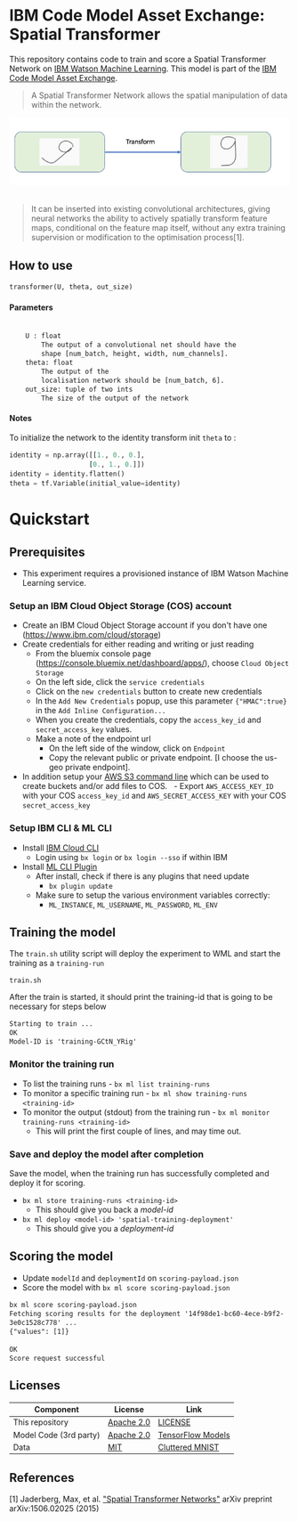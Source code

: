 # IBM Code Model Asset Exchange: Spatial Transformer

This repository contains code to train and score a Spatial Transformer Network on [IBM Watson Machine Learning](https://www.ibm.com/cloud/machine-learning). This model is part of the [IBM Code Model Asset Exchange](https://developer.ibm.com/code/exchanges/models/).

> A Spatial Transformer Network allows the spatial manipulation of data within the network.

<div align="center">
  <img width="600px" src="spatial-transformer.png"><br><br>
</div>

>  It can be inserted into existing convolutional architectures, giving neural networks the ability to actively spatially transform feature maps, conditional on the feature map itself, without any extra training supervision or modification to the optimisation process[1].

## How to use

```python
transformer(U, theta, out_size)
```

#### Parameters

```

    U : float
        The output of a convolutional net should have the
        shape [num_batch, height, width, num_channels].
    theta: float
        The output of the
        localisation network should be [num_batch, 6].
    out_size: tuple of two ints
        The size of the output of the network
```

#### Notes
To initialize the network to the identity transform init ``theta`` to :

```python
identity = np.array([[1., 0., 0.],
                    [0., 1., 0.]])
identity = identity.flatten()
theta = tf.Variable(initial_value=identity)
```

# Quickstart

## Prerequisites

* This experiment requires a provisioned instance of IBM Watson Machine Learning service.

### Setup an IBM Cloud Object Storage (COS) account
- Create an IBM Cloud Object Storage account if you don't have one (https://www.ibm.com/cloud/storage)
- Create credentials for either reading and writing or just reading
	- From the bluemix console page (https://console.bluemix.net/dashboard/apps/), choose `Cloud Object Storage`
	- On the left side, click the `service credentials`
	- Click on the `new credentials` button to create new credentials
	- In the `Add New Credentials` popup, use this parameter `{"HMAC":true}` in the `Add Inline Configuration...`
	- When you create the credentials, copy the `access_key_id` and `secret_access_key` values.
	- Make a note of the endpoint url
		- On the left side of the window, click on `Endpoint`
		- Copy the relevant public or private endpoint. [I choose the us-geo private endpoint].
- In addition setup your [AWS S3 command line](https://aws.amazon.com/cli/) which can be used to create buckets and/or add files to COS.
   - Export `AWS_ACCESS_KEY_ID` with your COS `access_key_id` and `AWS_SECRET_ACCESS_KEY` with your COS `secret_access_key`

### Setup IBM CLI & ML CLI

- Install [IBM Cloud CLI](https://console.bluemix.net/docs/cli/reference/bluemix_cli/get_started.html#getting-started)
  - Login using `bx login` or `bx login --sso` if within IBM
- Install [ML CLI Plugin](https://dataplatform.ibm.com/docs/content/analyze-data/ml_dlaas_environment.html)
  - After install, check if there is any plugins that need update
    - `bx plugin update`
  - Make sure to setup the various environment variables correctly:
    - `ML_INSTANCE`, `ML_USERNAME`, `ML_PASSWORD`, `ML_ENV`

## Training the model

The `train.sh` utility script will deploy the experiment to WML and start the training as a `training-run`

```
train.sh
```

After the train is started, it should print the training-id that is going to be necessary for steps below

```
Starting to train ...
OK
Model-ID is 'training-GCtN_YRig'
```

### Monitor the  training run

- To list the training runs - `bx ml list training-runs`
- To monitor a specific training run - `bx ml show training-runs <training-id>`
- To monitor the output (stdout) from the training run - `bx ml monitor training-runs <training-id>`
	- This will print the first couple of lines, and may time out.


### Save and deploy the model after completion

Save the model, when the training run has successfully completed and deploy it for scoring.
- `bx ml store training-runs <training-id>`
	- This should give you back a *model-id*
- `bx ml deploy <model-id> 'spatial-training-deployment'`
	- This should give you a *deployment-id*

## Scoring the model

- Update `modelId` and `deploymentId` on `scoring-payload.json`
- Score the model with `bx ml score scoring-payload.json`

```
bx ml score scoring-payload.json
Fetching scoring results for the deployment '14f98de1-bc60-4ece-b9f2-3e0c1528c778' ...
{"values": [1]}

OK
Score request successful
```



## Licenses

| Component | License | Link  |
| ------------- | --------  | -------- |
| This repository | [Apache 2.0](https://www.apache.org/licenses/LICENSE-2.0) | [LICENSE](LICENSE) |
| Model Code (3rd party) | [Apache 2.0](https://www.apache.org/licenses/LICENSE-2.0) | [TensorFlow Models](https://github.com/tensorflow/models/blob/master/LICENSE)|
|Data|[MIT](https://github.com/daviddao/spatial-transformer-tensorflow/blob/master/LICENSE)|[Cluttered MNIST ](https://github.com/daviddao/spatial-transformer-tensorflow/blob/master/data/mnist_sequence1_sample_5distortions5x5.npz)|

## References

[1] Jaderberg, Max, et al. ["Spatial Transformer Networks"](https://arxiv.org/pdf/1506.02025) arXiv preprint arXiv:1506.02025 (2015)
